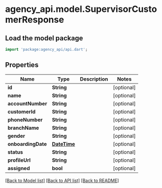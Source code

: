 # agency_api.model.SupervisorCustomerResponse

## Load the model package
```dart
import 'package:agency_api/api.dart';
```

## Properties
Name | Type | Description | Notes
------------ | ------------- | ------------- | -------------
**id** | **String** |  | [optional] 
**name** | **String** |  | [optional] 
**accountNumber** | **String** |  | [optional] 
**customerId** | **String** |  | [optional] 
**phoneNumber** | **String** |  | [optional] 
**branchName** | **String** |  | [optional] 
**gender** | **String** |  | [optional] 
**onboardingDate** | [**DateTime**](DateTime.md) |  | [optional] 
**status** | **String** |  | [optional] 
**profileUrl** | **String** |  | [optional] 
**assigned** | **bool** |  | [optional] 

[[Back to Model list]](../README.md#documentation-for-models) [[Back to API list]](../README.md#documentation-for-api-endpoints) [[Back to README]](../README.md)


